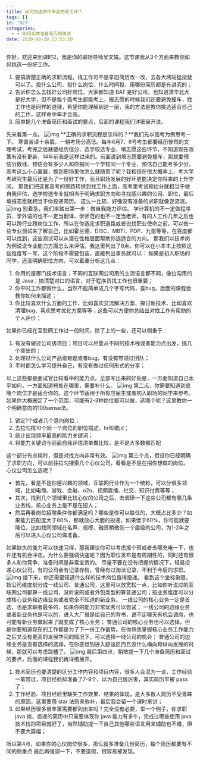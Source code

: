 ```yaml
---
title: 如何挑选命中率高的好工作？
tags: []
id: '827'
categories:
  - - 如何高效准备简历和面试
date: 2020-08-28 13:53:50
---
```


你好，欢迎来到课时2，我是你的职场导师吴文娟。这节课我从3个方面来教你如何挑选一份好工作。

1.  要搞清楚正确的求职流程。找工作可不是拿旧简历改一改，去各大网站猛投就可以了。投什么公司、投什么岗位、什么时间投、用哪份简历都是有讲究的；
2.  告诉你怎么去找好公司好岗位。大家都知道 BAT 是好公司，也知道清华北大是好大学，但不是每个高考生都能考上，报志愿的时候我们还要避免撞车，找工作也是同样的道理，希望你能理解到这一层，我的方法是教你挑选适合自己的工作，这样命中率才会高。
3.  简单提几个准备简历和面试的要点，后面的课程我们详细展开说。

先来看第一点。 ![img](https://images-aiyc-1301641396.cos.ap-guangzhou.myqcloud.com/20200826153157.png) **正确的求职流程是怎样的？**我们先以高考为例思考一下。 寒窗苦读十余载，一朝考场分高低。每年6月7、8号考生都要经历惨烈的文理考试，考完之后就要经历估分、选学校选专业、填志愿这些环节，不知道现在政策有没有更新，14年前我是这样过来的。前面说到填志愿要避免撞车，那就要预估分数线、预估会有多少人和你报同一个学校同一个专业、预估自己能考多少分。 高考这么小心翼翼，换到职场里你怎么就随意了呢？我相信在很大概率上，考大学考研究生最后还是为了一份好工作，而且职场发展的好坏更能决定你将来的上升空间。 那我们把这套高考的思路转换到找工作上面，高考里考试和估分就相当于做自我评估，选学校选专业就相当于明确求职方向和寻找感兴趣的公司、职位，最后填报志愿就相当于你投递简历。 这么一比较，好像没有准备的求职就像耍流氓。 ![img](https://images-aiyc-1301641396.cos.ap-guangzhou.myqcloud.com/20200828082716.png) 别着急，我们来踏出第一步：做自我能力评估。 学计算机的不一定做程序员、学外语的也不一定当翻译、学师范的也不一定当老师，有的人工作几年之后也可以跨行业跨岗位工作，所以在你选定求职道路或者说找职业使命之前，可以做一些专业测试来了解自己，比如霍兰德、DISC、MBTI、PDP、九型等等，在百度都可以找到，这些测试可以从潜在性格层面帮助你选适合的方向。 那我们以技术岗为例说说专业能力方面怎么来评估。我这里列出了8点，你可以在小本本上按照这些维度写一写，这个阶段不需要包装，直接列出事务就可以： 如果是初入职场的同学，还没明确职位方向，可以着重分析这几点：

1.  你用的是哪门技术语言；不同的互联网公司用的主流语言都不同，像拉勾用的是 Java；搞清楚对口的语言，对于程序员找工作也很重要；
2.  你平时工作都做什么，当然不能简单成几个字写代码，查bug，后面的课程会教你如何来描述；
3.  你比较喜欢什么方面的工作，比如喜欢交流解决方案、探讨新技术、比如喜欢清理bug、喜欢思考优化方案等等；这些可以方便你总结出对找工作有帮助的个人评价；

如果你已经在互联网工作过一段时间，除了上的一些，还可以侧重于：

1.  有没有做过公司级项目；项目可以尽量从不同的技术栈或者能力点出发，挑几个突出的；
2.  处理过什么公司产品级难题或者bug，有没有带领过团队；
3.  平时都怎么学习提升自己，有没有做过任何形式的分享；

以上这些都是面试官比较看中的能力点。全部写出来的好处是，一方面知道自己水平如何，一方面知道短处在哪里，需要补什么。 ![img](https://images-aiyc-1301641396.cos.ap-guangzhou.myqcloud.com/20200828135221.png) 第二点，你需要知道到底哪个岗位才是适合你的。这个环节适用于所有应届生或者初入职场的同学来参考。 如果你大概圈定了一个范围，可能有2-3种岗位都可以做，选哪个呢？这里教你一个明确意向的100sense法。

1.  锁定1个或者几个意向岗位；
2.  去拉勾找10个同一个岗位的职位描述，hr叫做jd；
3.  统计出现频率最高的能力关键词；
4.  将能力关键词与前面自我评估清单做比较，是不是大多数都匹配

这个部分有点耗时，但是对找方向非常有效。 ![img](https://images-aiyc-1301641396.cos.ap-guangzhou.myqcloud.com/20200828135226.png) 第三个点，假设你已经明确了求职方向，可以前往拉勾搜索几个心仪公司，看看是不是在招你想做的岗位。 心仪公司怎么选呢？

*   首先，看是不是你感兴趣的领域，互联网行业作为一个统称，可以分很多领域，比如电商、游戏、金融、o2o、视频直播、社交、知识付费等等；
*   其次，找到几个领域里比较心仪的公司之后，去调研一下这些公司都有哪几条业务线，核心业务上是不是在招人；
*   然后再看岗位招聘条件你都满足吗？哪些是你可以胜任的，大概占比多少？如果能力匹配度大于80%，那就放心大胆的投递，如果低于60%，你可能就要降位，比如找同领域在名声、规模、融资稍微低一个层级的公司，为1-2年之后可以进入心仪公司做准备。

如果缺失的能力可以快速习得，那我建议你可以考虑报个班或者去哪充电一下，也许还有机会冲击。为什么要强调快速呢？因为职位发布是有周期性的，同时还有很多人和你竞争，准备时间是非常宝贵的。 尽量不要在没有把握的情况下，轻易投递心仪公司，有的公司会有记录存档，曾经有过淘汰记录，不利于今后的求职。 ![img](https://images-aiyc-1301641396.cos.ap-guangzhou.myqcloud.com/20200828135232.png) 接下来，你还需要知道什么样的技术岗位值得投递。 看到这个坐标象限。按公司维度划分成一线公司、普通公司，这里可以放宽松一点，比如你听说过的互联网公司都算一线公司，没听说的或者外包类型的算普通公司；按业务维度可以分成核心业务和边缘业务或者完全不知道的新业务。 一线公司的核心业务一定是首选，也是求职者最多的，如果你的能力非常优秀可以尝试； 一线公司的边缘业务或者新业务也是可以的，进入大厂就是给自己的背书，说不定哪天有机会调岗，也可能有新业务做起来了就变成了核心业务； 普通公司的核心业务也可以选择，但是你要知道现在的工作都是为了下一份工作蓄势。在你熟练掌握核心业务工作能力之后又没有更高的发展空间的情况下，可以选择一线公司的机会； 普通公司的边缘业务是没有选择的选择，在你感觉到进入舒适区而且没什么横向和纵向发展的时候，那就可以考虑跳槽了。 ![img](https://images-aiyc-1301641396.cos.ap-guangzhou.myqcloud.com/20200828135236.png) 最后第四点，稍微提一下几个准备简历和面试的要点，后面的课程我们再详细展开。

1.  技术简历也要清楚的区分工作内容和项目内容，很多人会混为一谈，工作经验一笔带过，项目经验却准备了7-8个，以为自己很厉害，其实简历早被 pass 了；
2.  工作经验、项目经验里缺失工作效果、结果的体现，是大多数人简历不受青睐的原因，这里要用 star 法则来弥补，最后我会留一个课时来讲；
3.  如果经历很多很丰富需要都列出来吗？完全没有必要，举一个例子，你求职 java 岗，投递的简历中只需要体现你 java 能力有多牛，完成过哪些使用 java 技术栈的项目就好了，当然辅助提一下自己其他哪些语言用来辅助也不错，但不要大篇幅；

所以第4点，如果你的心仪岗位很多，那么就多准备几份简历，每个简历都要有不同的侧重点 最后再强调一下，不要造假，很容易被发现。